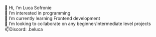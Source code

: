 👋 Hi, I’m Luca Sofronie  
👀 I’m interested in programming  
🌱 I’m currently learning Frontend development  
💞️ I’m looking to collaborate on any beginner/intermediate level projects  
📫Discord: .beluca
